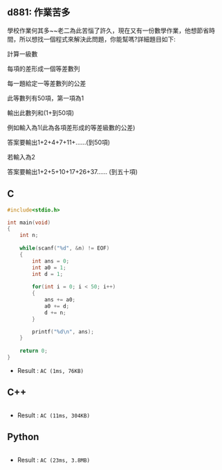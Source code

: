 ## d881: 作業苦多
學校作業何其多~~老二為此苦惱了許久，現在又有一份數學作業，他想節省時間，所以想找一個程式來解決此問題，你能幫嗎?詳細題目如下:

計算一級數

每項的差形成一個等差數列

每一題給定一等差數列的公差

此等數列有50項，第一項為1

輸出此數列和(1+到50項)

例如輸入為1(此為各項差形成的等差級數的公差) 

答案要輸出1+2+4+7+11+......(到50項) 

若輸入為2

答案要輸出1+2+5+10+17+26+37...... (到五十項)

## C
```C
#include<stdio.h>

int main(void)
{
	int n;
	
	while(scanf("%d", &n) != EOF)
	{
		int ans = 0;
		int a0 = 1;
		int d = 1;
		
		for(int i = 0; i < 50; i++)
		{
			ans += a0;
			a0 += d;
			d += n;
		}

		printf("%d\n", ans);
	}
	
	return 0;
}
```
 * Result : `AC (1ms, 76KB)`

## C++
```C++

```
 * Result : `AC (11ms, 304KB)`

## Python
```python

```
 * Result : `AC (23ms, 3.8MB)`
